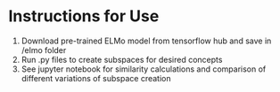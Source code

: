 # Instructions for Use
1. Download pre-trained ELMo model from tensorflow hub and save in /elmo folder
2. Run .py files to create subspaces for desired concepts
3. See jupyter notebook for similarity calculations and comparison of different variations of subspace creation
